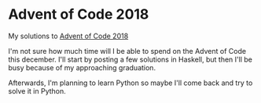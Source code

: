 # Advent of Code 2018

My solutions to <a href="https://adventofcode.com/2018">Advent of Code 2018</a>

I'm not sure how much time will I be able to spend on the Advent of Code this december. I'll start by posting a few solutions in Haskell, but then I'll be busy because of my approaching graduation.

Afterwards, I'm planning to learn Python so maybe I'll come back and try to solve it in Python.

